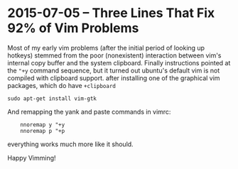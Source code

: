 # 2015-07-05 &ndash; Three Lines That Fix 92% of Vim Problems

Most of my early vim problems (after the initial period of looking up hotkeys)
stemmed from the poor (nonexistent) interaction between vim's internal copy
buffer and the system clipboard. Finally instructions pointed at the `"+y`
command sequence, but it turned out ubuntu's default vim is not compiled with
clipboard support. after installing one of the graphical vim packages, which do
have `+clipboard`

`sudo apt-get install vim-gtk`

And remapping the yank and paste commands in vimrc:
```vimscript
	nnoremap y "+y
	nnoremap p "+p
```

everything works much more like it should.

Happy Vimming!

